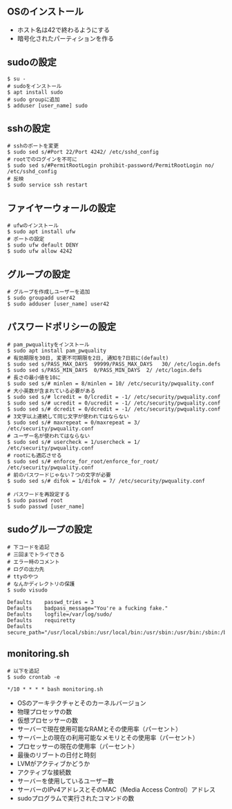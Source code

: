 ## OSのインストール
- ホスト名は42で終わるようにする
- 暗号化されたパーティションを作る

## sudoの設定
```
$ su -
# sudoをインストール
$ apt install sudo
# sudo groupに追加
$ adduser [user_name] sudo
```

## sshの設定
```
# sshのポートを変更
$ sudo sed s/#Port 22/Port 4242/ /etc/sshd_config
# rootでのログインを不可に
$ sudo sed s/#PermitRootLogin prohibit-password/PermitRootLogin no/ /etc/sshd_config
# 反映
$ sudo service ssh restart
```

## ファイヤーウォールの設定
```
# ufwのインストール
$ sudo apt install ufw
# ポートの設定
$ sudo ufw default DENY
$ sudo ufw allow 4242
```

## グループの設定
```
# グループを作成しユーザーを追加
$ sudo groupadd user42
$ sudo adduser [user_name] user42
```

## パスワードポリシーの設定
```
# pam_pwqualityをインストール
$ sudo apt install pam_pwquality
# 有効期限を30日, 変更不可期限を2日, 通知を7日前に(default)
$ sudo sed s/PASS_MAX_DAYS  99999/PASS_MAX_DAYS   30/ /etc/login.defs
$ sudo sed s/PASS_MIN_DAYS  0/PASS_MIN_DAYS  2/ /etc/login.defs
# 長さの最小値を10に
$ sudo sed s/# minlen = 8/minlen = 10/ /etc/security/pwquality.conf
# 大小英数が含まれている必要がある
$ sudo sed s/# lcredit = 0/lcredit = -1/ /etc/security/pwquality.conf
$ sudo sed s/# ucredit = 0/ucredit = -1/ /etc/security/pwquality.conf
$ sudo sed s/# dcredit = 0/dcredit = -1/ /etc/security/pwquality.conf
# 3文字以上連続して同じ文字が使われてはならない
$ sudo sed s/# maxrepeat = 0/maxrepeat = 3/ /etc/security/pwquality.conf
# ユーザー名が使われてはならない
$ sudo sed s/# usercheck = 1/usercheck = 1/ /etc/security/pwquality.conf
# rootにも適応させる
$ sudo sed s/# enforce_for_root/enforce_for_root/ /etc/security/pwquality.conf
# 前のパスワードじゃない７つの文字が必要
$ sudo sed s/# difok = 1/difok = 7/ /etc/security/pwquality.conf

# パスワードを再設定する
$ sudo passwd root
$ sudo passwd [user_name]
```

## sudoグループの設定
```
# 下コードを追記
# 三回までトライできる
# エラー時のコメント
# ログの出力先
# ttyのやつ
# なんかディレクトリの保護
$ sudo visudo
```
```
Defaults	passwd_tries = 3
Defaults	badpass_message="You're a fucking fake."
Defaults	logfile=/var/log/sudo/
Defaults	requiretty
Defaults	secure_path="/usr/local/sbin:/usr/local/bin:/usr/sbin:/usr/bin:/sbin:/bin:/snap/bin"
```

## monitoring.sh
```
# 以下を追記
$ sudo crontab -e
```
```
*/10 * * * * bash monitoring.sh
```
- OSのアーキテクチャとそのカーネルバージョン
- 物理プロセッサの数
- 仮想プロセッサーの数
- サーバーで現在使用可能なRAMとその使用率（パーセント）
- サーバー上の現在の利用可能なメモリとその使用率（パーセント）
- プロセッサーの現在の使用率（パーセント）
- 最後のリブートの日付と時刻
- LVMがアクティブかどうか
- アクティブな接続数
- サーバーを使用しているユーザー数
- サーバーのIPv4アドレスとそのMAC（Media Access Control）アドレス
- sudoプログラムで実行されたコマンドの数

